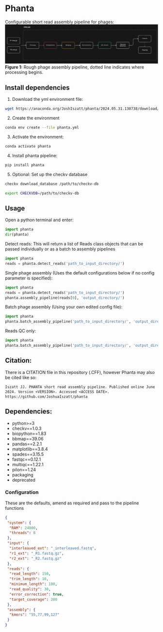 # Phanta
Configurable short read assembly pipeline for phages:
![Phage pipeline](pipeline.png)
**Figure 1:** Rough phage assembly pipeline, dotted line indicates where processing begins.

## Install dependencies
1. Download the yml environment file:
```sh
wget https://anaconda.org/JoshIszatt/phanta/2024.05.31.130738/download/phanta.yml
```

2. Create the environment
```sh
conda env create --file phanta.yml
```

3. Activate the environment:
```sh
conda activate phanta
```

4. Install phanta pipeline:
```sh
pip install phanta
```

5. Optional: Set up the checkv database 
```sh
checkv download_database /path/to/checkv-db
```

```sh
export CHECKVDB=/path/to/checkv-db
```

## Usage
Open a python terminal and enter:
```py
import phanta
dir(phanta)
```

Detect reads:
This will return a list of Reads class objects that can be passed individually or as a batch to assembly pipelines
```py
import phanta
reads = phanta.detect_reads('path_to_input_directory/')
```

Single phage assembly (Uses the default configurations below if no config parameter is specified):
```py
import phanta
reads = phanta.detect_reads('path_to_input_directory/')
phanta.assembly_pipeline(reads[0], 'output_directory/')
```

Batch phage assembly (Using your own edited config file):
```py
import phanta
phanta.batch_assembly_pipeline('path_to_input_directory/', 'output_directory/', config_file='/path_to_config.json')
```

Reads QC only:
```py
import phanta
phanta.batch_assembly_pipeline('path_to_input_directory/', 'output_directory/', qc_only=True)
```

## Citation:
There is a CITATION file in this repository (.CFF), however Phanta may also be cited like so:
```
Iszatt JJ. PHANTA short read assembly pipeline. Published online June 2024. Version <VERSION>. Accessed <ACCESS DATE>. https://github.com/JoshuaIszatt/phanta
```

## Dependencies:
  - python>=3
  - checkv==1.0.3
  - biopython==1.83
  - bbmap==39.06
  - pandas==2.2.1
  - matplotlib==3.8.4
  - spades==3.15.5
  - fastqc==0.12.1
  - multiqc==1.22.1
  - pilon==1.24
  - packaging
  - deprecated

### Configuration
These are the defaults, amend as required and pass to the pipeline functions
```json
{
 "system": {
  "RAM": 24000,
  "threads": 8
 },
 "input": {
  "interleaved_ext": "_interleaved.fastq",
  "r1_ext": "_R1.fastq.gz",
  "r2_ext": "_R2.fastq.gz"
 },
 "reads": {
  "read_length": 150,
  "trim_length": 10,
  "minimum_length": 100,
  "read_quality": 30,
  "error_correction": true,
  "target_coverage": 200
 },
 "assembly": {
  "kmers": "55,77,99,127"
 }
}
```